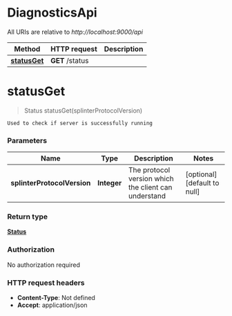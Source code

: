 # DiagnosticsApi

All URIs are relative to *http://localhost:9000/api*

Method | HTTP request | Description
------------- | ------------- | -------------
[**statusGet**](DiagnosticsApi.md#statusGet) | **GET** /status | 


<a name="statusGet"></a>
# **statusGet**
> Status statusGet(splinterProtocolVersion)



    Used to check if server is successfully running

### Parameters

Name | Type | Description  | Notes
------------- | ------------- | ------------- | -------------
 **splinterProtocolVersion** | **Integer**| The protocol version which the client can understand | [optional] [default to null]

### Return type

[**Status**](/Models/Status.md)

### Authorization

No authorization required

### HTTP request headers

- **Content-Type**: Not defined
- **Accept**: application/json

